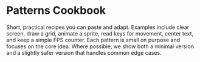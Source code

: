 # Patterns Cookbook

Short, practical recipes you can paste and adapt. Examples include clear screen, draw a grid, animate a sprite, read keys for movement, center text, and keep a simple FPS counter. Each pattern is small on purpose and focuses on the core idea. Where possible, we show both a minimal version and a slightly safer version that handles common edge cases.
